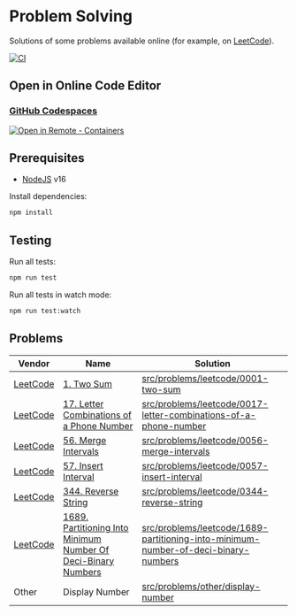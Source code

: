 # Problem Solving

Solutions of some problems available online (for example, on [LeetCode](https://leetcode.com/problemset/all/)).

[![CI](https://github.com/satelllte/problem-solving/actions/workflows/ci.yml/badge.svg?branch=main)](https://github.com/satelllte/problem-solving/actions/workflows/ci.yml?query=branch:main)

## Open in Online Code Editor

### [GitHub Codespaces](https://github.com/features/codespaces)

[![Open in Remote - Containers](https://img.shields.io/static/v1?label=Remote%20-%20Containers&message=Open&color=blue&logo=visualstudiocode)](https://vscode.dev/redirect?url=vscode://ms-vscode-remote.remote-containers/cloneInVolume?url=https://github.com/satelllte/problem-solving)

## Prerequisites

- [NodeJS](https://nodejs.org/) v16

Install dependencies:

```bash
npm install
```

## Testing

Run all tests:

```bash
npm run test
```

Run all tests in watch mode:

```bash
npm run test:watch
```

## Problems

| Vendor | Name | Solution |
|---|---|---|
| [LeetCode](https://leetcode.com/) | [1. Two Sum](https://leetcode.com/problems/two-sum/) | [src/problems/leetcode/0001-two-sum](src/problems/leetcode/0001-two-sum) |
| [LeetCode](https://leetcode.com/) | [17. Letter Combinations of a Phone Number](https://leetcode.com/problems/letter-combinations-of-a-phone-number/) | [src/problems/leetcode/0017-letter-combinations-of-a-phone-number](src/problems/leetcode/0017-letter-combinations-of-a-phone-number) |
| [LeetCode](https://leetcode.com/) | [56. Merge Intervals](https://leetcode.com/problems/merge-intervals/) | [src/problems/leetcode/0056-merge-intervals](src/problems/leetcode/0056-merge-intervals) |
| [LeetCode](https://leetcode.com/) | [57. Insert Interval](https://leetcode.com/problems/insert-interval/) | [src/problems/leetcode/0057-insert-interval](src/problems/leetcode/0057-insert-interval) |
| [LeetCode](https://leetcode.com/) | [344. Reverse String](https://leetcode.com/problems/reverse-string/) | [src/problems/leetcode/0344-reverse-string](src/problems/leetcode/0344-reverse-string) |
| [LeetCode](https://leetcode.com/) | [1689. Partitioning Into Minimum Number Of Deci-Binary Numbers](https://leetcode.com/problems/partitioning-into-minimum-number-of-deci-binary-numbers/) | [src/problems/leetcode/1689-partitioning-into-minimum-number-of-deci-binary-numbers](src/problems/leetcode/1689-partitioning-into-minimum-number-of-deci-binary-numbers) |
| Other | Display Number | [src/problems/other/display-number](src/problems/other/display-number) |